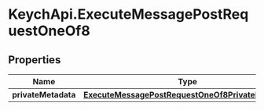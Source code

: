 # KeychApi.ExecuteMessagePostRequestOneOf8

## Properties

Name | Type | Description | Notes
------------ | ------------- | ------------- | -------------
**privateMetadata** | [**ExecuteMessagePostRequestOneOf8PrivateMetadata**](ExecuteMessagePostRequestOneOf8PrivateMetadata.md) |  | 


